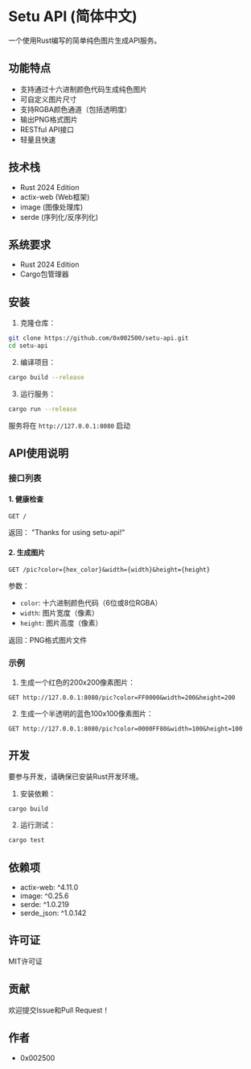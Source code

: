# Setu API (简体中文)

一个使用Rust编写的简单纯色图片生成API服务。

## 功能特点

- 支持通过十六进制颜色代码生成纯色图片
- 可自定义图片尺寸
- 支持RGBA颜色通道（包括透明度）
- 输出PNG格式图片
- RESTful API接口
- 轻量且快速

## 技术栈

- Rust 2024 Edition
- actix-web (Web框架)
- image (图像处理库)
- serde (序列化/反序列化)

## 系统要求

- Rust 2024 Edition
- Cargo包管理器

## 安装

1. 克隆仓库：
```bash
git clone https://github.com/0x002500/setu-api.git
cd setu-api
```

2. 编译项目：
```bash
cargo build --release
```

3. 运行服务：
```bash
cargo run --release
```

服务将在 `http://127.0.0.1:8080` 启动

## API使用说明

### 接口列表

#### 1. 健康检查
```
GET /
```
返回： "Thanks for using setu-api!"

#### 2. 生成图片
```
GET /pic?color={hex_color}&width={width}&height={height}
```

参数：
- `color`: 十六进制颜色代码（6位或8位RGBA）
- `width`: 图片宽度（像素）
- `height`: 图片高度（像素）

返回：PNG格式图片文件

### 示例

1. 生成一个红色的200x200像素图片：
```
GET http://127.0.0.1:8080/pic?color=FF0000&width=200&height=200
```

2. 生成一个半透明的蓝色100x100像素图片：
```
GET http://127.0.0.1:8080/pic?color=0000FF80&width=100&height=100
```

## 开发

要参与开发，请确保已安装Rust开发环境。

1. 安装依赖：
```bash
cargo build
```

2. 运行测试：
```bash
cargo test
```

## 依赖项

- actix-web: ^4.11.0
- image: ^0.25.6
- serde: ^1.0.219
- serde_json: ^1.0.142

## 许可证

MIT许可证

## 贡献

欢迎提交Issue和Pull Request！

## 作者

- 0x002500
